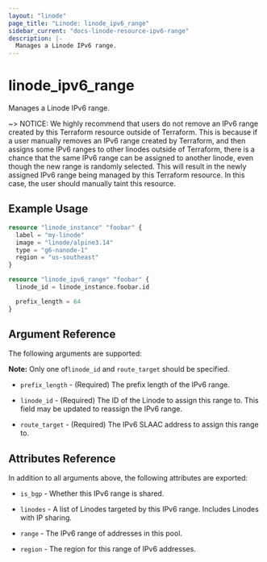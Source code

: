 ```yaml
---
layout: "linode"
page_title: "Linode: linode_ipv6_range"
sidebar_current: "docs-linode-resource-ipv6-range"
description: |-
  Manages a Linode IPv6 range.
---
```


# linode\_ipv6\_range

Manages a Linode IPv6 range.

~> NOTICE: We highly recommend that users do not remove an IPv6 range created by this Terraform resource outside of Terraform. This is because if a user manually removes an IPv6 range created by Terraform, and then assigns some IPv6 ranges to other linodes outside of Terraform, there is a chance that the same IPv6 range can be assigned to another linode, even though the new range is randomly selected. This will result in the newly assigned IPv6 range being managed by this Terraform resource. In this case, the user should manually taint this resource.

## Example Usage

```terraform
resource "linode_instance" "foobar" {
  label = "my-linode"
  image = "linode/alpine3.14"
  type = "g6-nanode-1"
  region = "us-southeast"
}

resource "linode_ipv6_range" "foobar" {
  linode_id = linode_instance.foobar.id

  prefix_length = 64
}
```

## Argument Reference

The following arguments are supported:

**Note:** Only one of`linode_id` and `route_target` should be specified.

* `prefix_length` - (Required) The prefix length of the IPv6 range.

* `linode_id` - (Required) The ID of the Linode to assign this range to. This field may be updated to reassign the IPv6 range.

* `route_target` - (Required) The IPv6 SLAAC address to assign this range to.

## Attributes Reference

In addition to all arguments above, the following attributes are exported:

* `is_bgp` - Whether this IPv6 range is shared.

* `linodes` - A list of Linodes targeted by this IPv6 range. Includes Linodes with IP sharing.

* `range` - The IPv6 range of addresses in this pool.

* `region` - The region for this range of IPv6 addresses.
